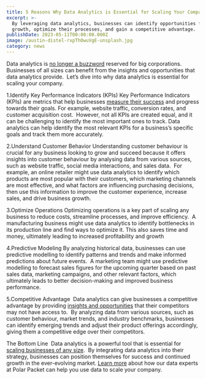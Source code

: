 ```yaml
---
title: 5 Reasons Why Data Analytics is Essential for Scaling Your Company
excerpt: >-
  By leveraging data analytics, businesses can identify opportunities for
  growth, optimize their processes, and gain a competitive advantage.
publishDate: 2023-05-11T00:00:00.000Z
image: /austin-distel-rxpThOwuVgE-unsplash.jpg
category: news
---
```


Data analytics is [no longer a buzzword](https://polarpacket.com/blog/5-reasons-why-data-analytics-is-important/) reserved for big corporations. Businesses of all sizes can benefit from the insights and opportunities that data analytics provide. 
Let’s dive into why data analytics is essential for scaling your company. 

1.Identify Key Performance Indicators (KPIs)
Key Performance Indicators (KPIs) are metrics that help businesses [measure their success](https://polarpacket.com/blog/how-is-data-analytics-applied-in-business/) and progress towards their goals. For example, website traffic, conversion rates, and customer acquisition cost. 
However, not all KPIs are created equal, and it can be challenging to identify the most important ones to track. Data analytics can help identify the most relevant KPIs for a business’s specific goals and track them more accurately. 

2.Understand Customer Behavior
Understanding customer behaviour is crucial for any business looking to grow and succeed because it offers insights into customer behaviour by analysing data from various sources, such as website traffic, social media interactions, and sales data. 
For example, an online retailer might use data analytics to identify which products are most popular with their customers, which marketing channels are most effective, and what factors are influencing purchasing decisions, then use this information to improve the customer experience, increase sales, and drive business growth.

3.Optimize Operations
Optimizing operations is a key part of scaling any business to reduce costs, streamline processes, and improve efficiency. 
A manufacturing business might use data analytics to identify bottlenecks in its production line and find ways to optimize it. This also saves time and money, ultimately leading to increased profitability and growth

4.Predictive Modeling
By analyzing historical data, businesses can use predictive modelling to identify patterns and trends and make informed predictions about future events. 
A marketing team might use predictive modelling to forecast sales figures for the upcoming quarter based on past sales data, marketing campaigns, and other relevant factors, which ultimately leads to better decision-making and improved business performance.

5.Competitive Advantage 
Data analytics can give businesses a competitive advantage by providing [insights and opportunities](https://polarpacket.com/blog/4-powerful-applications-of-data-analytics-in-e-commerce/) that their competitors may not have access to. 
By analyzing data from various sources, such as customer behaviour, market trends, and industry benchmarks, businesses can identify emerging trends and adjust their product offerings accordingly, giving them a competitive edge over their competitors.

The Bottom Line 
Data analytics is a powerful tool that is essential for [scaling businesses of any size](https://polarpacket.com/blog/who-needs-data-analytics/). 
By integrating data analytics into their strategy, businesses can position themselves for success and continued growth in the ever-evolving market.
[Learn more](https://polarpacket.com/) about how our data experts at Polar Packet can help you use data to scale your company. 

